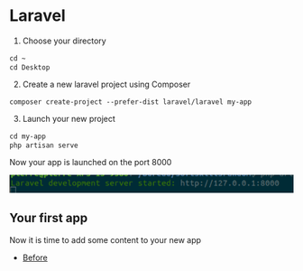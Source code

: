 # Laravel

1. Choose your directory
   
```terminal
cd ~ 
cd Desktop
```

2. Create a new laravel project using Composer

```terminal
composer create-project --prefer-dist laravel/laravel my-app
```

3. Launch your new project

```terminal
cd my-app
php artisan serve
```

Now your app is launched on the port 8000

![php artisan serve](../assets/artisanServe.png)

## Your first app

Now it is time to add some content to your new app 

- [Before](../01.Introduction/b.composer.md)
